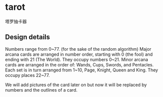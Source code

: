 # tarot
塔罗抽卡器

## Design details
Numbers range from 0~77. (for the sake of the random algorithm)
Major arcana cards are arranged in number order, starting with 0 (the fool) and ending with 21 (The World).
They occupy numbers 0~21.
Minor arcana cards are arranged in the order of: Wands, Cups, Swords, and Pentacles.
Each set is in turn arranged from 1~10, Page, Knight, Queen and King.
They occupy places 22~77.

We will add pictures of the card later on but now it will be replaced by numbers and the outlines of a card.
